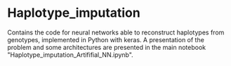 # Haplotype_imputation
Contains the code for neural networks able to reconstruct haplotypes from genotypes, implemented in Python with keras.
A presentation of the problem and some architectures are presented in the main notebook "Haplotype_imputation_Artififial_NN.ipynb".